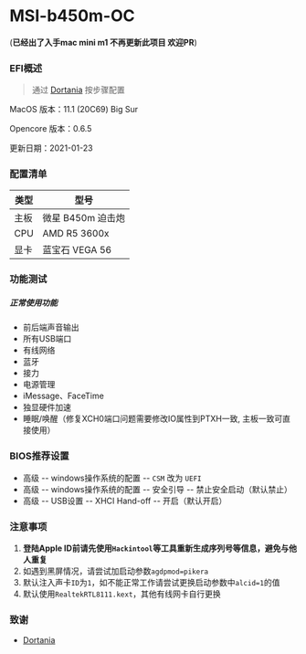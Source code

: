 # MSI-b450m-OC
(**已经出了入手mac mini m1 不再更新此项目 欢迎PR**)
### EFI概述

> 通过 [Dortania](https://dortania.github.io/OpenCore-Desktop-Guide/AMD/zen.html) 按步骤配置
>

MacOS 版本：11.1 (20C69) Big Sur

Opencore 版本：0.6.5

更新日期：2021-01-23



### 配置清单

| 类型 | 型号              |
| ---- | ----------------- |
| 主板 | 微星 B450m 迫击炮 |
| CPU  | AMD R5 3600x      |
| 显卡 | 蓝宝石 VEGA 56    |



### 功能测试

##### 正常使用功能

* 前后端声音输出
* 所有USB端口
* 有线网络
* 蓝牙
* 接力
* 电源管理
* iMessage、FaceTime
* 独显硬件加速
* 睡眠/唤醒（修复XCH0端口问题需要修改IO属性到PTXH一致, 主板一致可直接使用）



### BIOS推荐设置

* 高级 -- windows操作系统的配置 -- `CSM` 改为 `UEFI`
* 高级 -- windows操作系统的配置 -- 安全引导 -- 禁止安全启动（默认禁止）
* 高级 -- USB设置 -- XHCI Hand-off -- 开启（默认开启）



### 注意事项

1. **登陆Apple ID前请先使用`Hackintool`等工具重新生成序列号等信息，避免与他人重复**
2. 如遇到黑屏情况，请尝试加启动参数`agdpmod=pikera`
3. 默认注入声卡`ID`为`1`，如不能正常工作请尝试更换启动参数中`alcid=1`的值
4. 默认使用`RealtekRTL8111.kext`，其他有线网卡自行更换


### 致谢

* [Dortania](https://dortania.github.io/OpenCore-Desktop-Guide/AMD/zen.html)
